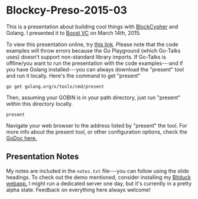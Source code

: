 # Blockcy-Preso-2015-03

This is a presentation about building cool things with [BlockCypher](http://blockcypher.com/) and Golang. I presented it to [Boost VC](http://boost.vc/) on March 14th, 2015.

To view this presentation online, try [this link](http://go-talks.appspot.com/github.com/acityinohio/blockcy-preso-2015-03/show.slide). Please note that the code examples will throw errors because the Go Playground (which Go-Talks uses) doesn't support non-standard library imports. If Go-Talks is offline/you want to run the presentation with the code examples---and if you have Golang installed---you can always download the "present" tool and run it locally. Here's the command to get "present"

	go get golang.org/x/tools/cmd/present

Then, assuming your GOBIN is in your path directory, just run "present" within this directory locally.

	present

Navigate your web browser to the address listed by "present" the tool. For more info about the present tool, or other configuration options, check the [GoDoc here.](https://godoc.org/golang.org/x/tools/cmd/present)

## Presentation Notes

My notes are included in the `notes.txt` file---you can follow using the slide headings. To check out the demo mentioned, consider installing my [Bitduck webapp.](https://github.com/acityinohio/bitduck) I might run a dedicated server one day, but it's currently in a pretty alpha state. Feedback on everything here always welcome!
